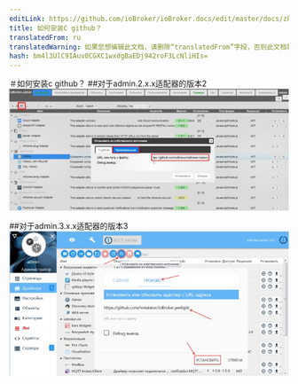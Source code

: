 ```yaml
---
editLink: https://github.com/ioBroker/ioBroker.docs/edit/master/docs/zh-cn/faq/_050_advanced/030_install_adapter_from_github.md
title: 如何安装C github？
translatedFrom: ru
translatedWarning: 如果您想编辑此文档，请删除“translatedFrom”字段，否则此文档将再次自动翻译
hash: bm4l3UlC9IAuv0CGXC1wxdgBaEDj942roF3LcNliHIs=
---
```

＃如何安装c github？
##对于admin.2.x.x适配器的版本2
![](../../../ru/faq/_050_advanced/media/030_install_adapter_from_github2.jpg)

##对于admin.3.x.x适配器的版本3
![](../../../ru/faq/_050_advanced/media/030_install_adapter_from_github3.jpg)